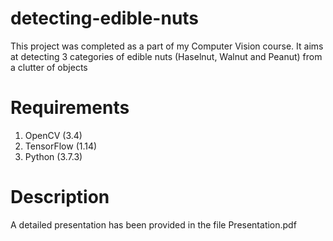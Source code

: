 # detecting-edible-nuts
This project was completed as a part of my Computer Vision course. It aims at detecting 3 categories of edible nuts (Haselnut, Walnut and Peanut) from a clutter of objects 

# Requirements
1. OpenCV (3.4)
2. TensorFlow (1.14) 
3. Python (3.7.3)

# Description

A detailed presentation has been provided in the file Presentation.pdf  
